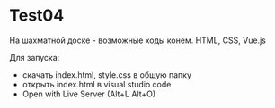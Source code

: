 # Test04
На шахматной доске - возможные ходы конем. HTML, CSS, Vue.js

Для запуска:
- скачать index.html, style.css в общую папку
- открыть index.html в visual studio code 
- Open with Live Server (Alt+L Alt+O)
